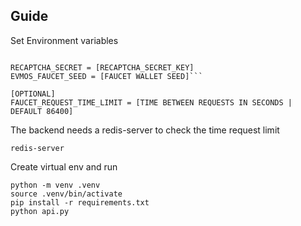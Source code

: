 ## Guide

Set Environment variables

```

RECAPTCHA_SECRET = [RECAPTCHA_SECRET_KEY]
EVMOS_FAUCET_SEED = [FAUCET WALLET SEED]```

[OPTIONAL]
FAUCET_REQUEST_TIME_LIMIT = [TIME BETWEEN REQUESTS IN SECONDS | DEFAULT 86400] 
```

The backend needs a redis-server to check the time request limit
```
redis-server
```

Create virtual env and run
```
python -m venv .venv
source .venv/bin/activate
pip install -r requirements.txt
python api.py
```

